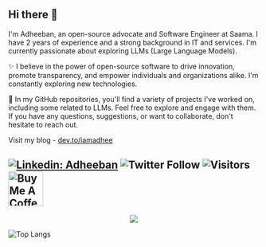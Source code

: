 ## Hi there 👋

I'm Adheeban, an open-source advocate and Software Engineer at Saama. I have 2 years of experience and a strong background in IT and services. I'm currently passionate about exploring LLMs (Large Language Models).

✨ I believe in the power of open-source software to drive innovation, promote transparency, and empower individuals and organizations alike. I'm constantly exploring new technologies.

💼 In my GitHub repositories, you'll find a variety of projects I've worked on, including some related to LLMs. Feel free to explore and engage with them. If you have any questions, suggestions, or want to collaborate, don't hesitate to reach out.

Visit my blog - [dev.to/iamadhee](https://dev.to/iamadhee)

[![Linkedin: Adheeban](https://img.shields.io/badge/-Adheeban-blue?style=flat-square&logo=Linkedin&logoColor=white&link=https://www.linkedin.com/in/adheeban-manoharan/)](https://www.linkedin.com/in/adheeban-manoharan/)
![Twitter Follow](https://img.shields.io/twitter/follow/iamadhee_?style=social)
![Visitors](https://komarev.com/ghpvc/?username=iamadhee)
<a href="https://www.buymeacoffee.com/adheebanm" target="_blank"><img src="https://cdn.buymeacoffee.com/buttons/v2/default-red.png" alt="Buy Me A Coffee" width="70" ></a>
---
<p align="center">
  <a href="https://skillicons.dev">
    <img src="https://skillicons.dev/icons?i=python,js,flask,react,tailwind,docker,cpp" />
  </a>
</p>

![Top Langs](https://github-readme-stats.vercel.app/api/top-langs/?username=iamadhee&layout=compact&theme=dark&hide_border=true)
